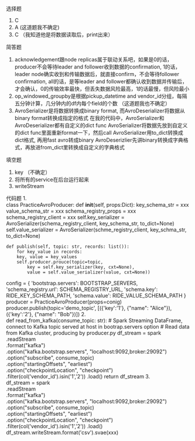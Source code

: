 选择题
1. C 
2. A (这道题我不确定)
3. C （我知道他是将数据读取后，print出来）

简答题
1. acknowledgement跟node replicas属于联动关系吧，如果是0的话，producer不会等待leader and follower收到数据的confirmation, 1的话，leader node确实收到和传输数据后，就直接confirm，不会等待follower confirmation, all的话，是等leader and follower都确认收到数据并传输后，才会确认，0的传输效率最快，但丢失数据风险最高，1的话最慢，但风险最小
2. op_windowed_groupby是根据pickup_datetime and vendor_id分组，每隔五分钟计算，几分钟内的df内每个field的个数 （这道题我也不确定）
3. AvroSerializer是将数据转换成binary format, 而AvroDeserializer将数据从binary format转换成指定的格式
在我的代码中，AvroSerializer和AvroDeserializer都有自定义的dict func
AvroSerializer将数据先放到自定义的dict func里面重新format一下，然后call AvroSerializer用to_dict转换成dict格式, 再用fast avro转成binary
AvroDeserizlier先讲binary转换成字典格式，再放进from_dict里转换成自定义的字典格式

填空题
1. key （不确定）
2. 将所有的service在后台运行起来
3. writeStream

代码题
1.  
class PracticeAvroProducer:
    def __init__(self, props:Dict):
        key_schema_str = xxx
        value_schema_str = xxx
        schema_registry_props = xxx
        schema_registry_client = xxx
        self.key_serializer = AvroSerializer(schema_registry_client, key_schema_str, to_dict=None)
        self.value_serializer = AvroSerializer(schme_registry_client, key_schma_str, to_dict=None)
    
    def publish(self, topic: str, records: list()):
        for key_value in records:
        key, value = key_values
        self.producer.prouce(topic=topic,
            key = self.key_serializer(key, cxt=None),
            value = self.value_serializer(value, cxt=None))
config = {
    'bootstrap.servers': BOOTSTRAP_SERVERS,
    'schema_registry.url': SCHEMA_REGISTRY_URL,
    'schema.key': RIDE_KEY_SCHEMA_PATH,
    'schema.value': RIDE_VALUE_SCHEMA_PATH
}
producer = PracticeAvroProducer(props=conig)
producer.publish(topic='demo_topic', [({'key':'1'}, {"name": "Alice"}), ({'key':'2'}, {"name": "Bob"})])
2.  
def read_from_kafka(consume_topic: str):
    # Spark Streaming DataFrame, connect to Kafka topic served at host in bootrap.servers option
    # Read data from Kafka cluster, producing by producer.py
    df_stream = spark \
        .readStream \
        .format("kafka") \
        .option("kafka.bootstrap.servers", "localhost:9092,broker:29092") \
        .option("subscribe", consume_topic) \
        .option("startingOffsets", "earliest") \
        .option("checkpointLocation", "checkpoint") \
        .filter(col('vendor_id').isin('1','2'))
        .load()
    return df_stream
3.  
df_stream = spark \
    .readStream \
    .format("kafka") \
    .option("kafka.bootstrap.servers", "localhost:9092,broker:29092") \
    .option("subscribe", consume_topic) \
    .option("startingOffsets", "earliest") \
    .option("checkpointLocation", "checkpoint") \
    .filter(col('vendor_id').isin('1','2'))
    .load()
df_stream.writeStream.format('csv').svae(xxx)